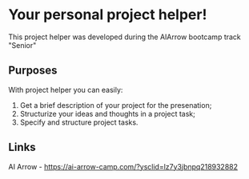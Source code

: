 # Your personal project helper!

This project helper was developed during the AIArrow bootcamp track "Senior"

## Purposes
With project helper you can easily:
1. Get a brief description of your project for the presenation;
2. Structurize your ideas and thoughts in a project task;
3. Specify and structure project tasks.

## Links
AI Arrow - https://ai-arrow-camp.com/?ysclid=lz7y3jbnpq218932882

